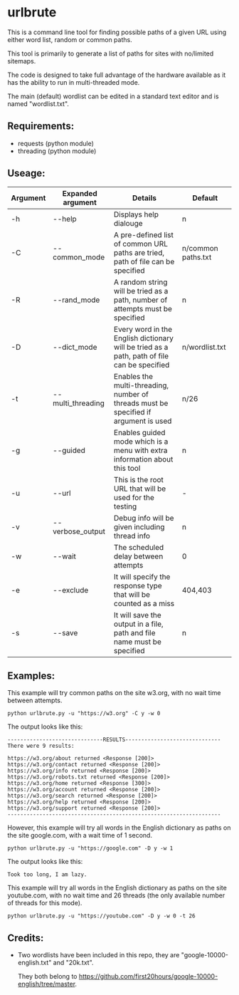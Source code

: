 # urlbrute
This is a command line tool for finding possible paths of a given URL using either word list, random or common paths.

This tool is primarily to generate a list of paths for sites with no/limited sitemaps.

The code is designed to take full advantage of the hardware available as it has the ability to run in multi-threaded mode.

The main (default) wordlist can be edited in a standard text editor and is named "wordlist.txt".

## Requirements:
- requests (python module)
- threading (python module)

## Useage:

| Argument | Expanded argument | Details | Default |
| -------- | ----------------- | ------- | ------- |
| -h | --help | Displays help dialouge | n |
| -C | --common_mode | A pre-defined list of common URL paths are tried, path of file can be specified | n/common paths.txt |
| -R | --rand_mode | A random string will be tried as a path, number of attempts must be specified | n |
| -D | --dict_mode | Every word in the English dictionary will be tried as a path, path of file can be specified | n/wordlist.txt |
| -t | --multi_threading | Enables the multi-threading, number of threads must be specified if argument is used | n/26
| -g | --guided | Enables guided mode which is a menu with extra information about this tool | n |
| -u | --url | This is the root URL that will be used for the testing | - |
| -v | --verbose_output | Debug info will be given including thread info | n |
| -w | --wait | The scheduled delay between attempts | 0 |
| -e | --exclude | It will specify the response type that will be counted as a miss | 404,403 |
| -s | --save | It will save the output in a file, path and file name must be specified | n |

## Examples:
This example will try common paths on the site w3.org, with no wait time between attempts.
```
python urlbrute.py -u "https://w3.org" -C y -w 0
```
The output looks like this:
```
------------------------------RESULTS------------------------------
There were 9 results:

https://w3.org/about returned <Response [200]>
https://w3.org/contact returned <Response [200]>
https://w3.org/info returned <Response [200]>
https://w3.org/robots.txt returned <Response [200]>
https://w3.org/home returned <Response [300]>
https://w3.org/account returned <Response [200]>
https://w3.org/search returned <Response [200]>
https://w3.org/help returned <Response [200]>
https://w3.org/support returned <Response [200]>
-------------------------------------------------------------------
```
However, this example will try all words in the English dictionary as paths on the site google.com, with a wait time of 1 second.
```
python urlbrute.py -u "https://google.com" -D y -w 1
```
The output looks like this:
```
Took too long, I am lazy.
```
This example will try all words in the English dictionary as paths on the site youtube.com, with no wait time and 26 threads (the only available number of threads for this mode).
```
python urlbrute.py -u "https://youtube.com" -D y -w 0 -t 26
```

## Credits:
- Two wordlists have been included in this repo, they are "google-10000-english.txt" and "20k.txt".
  
  They both belong to https://github.com/first20hours/google-10000-english/tree/master.
